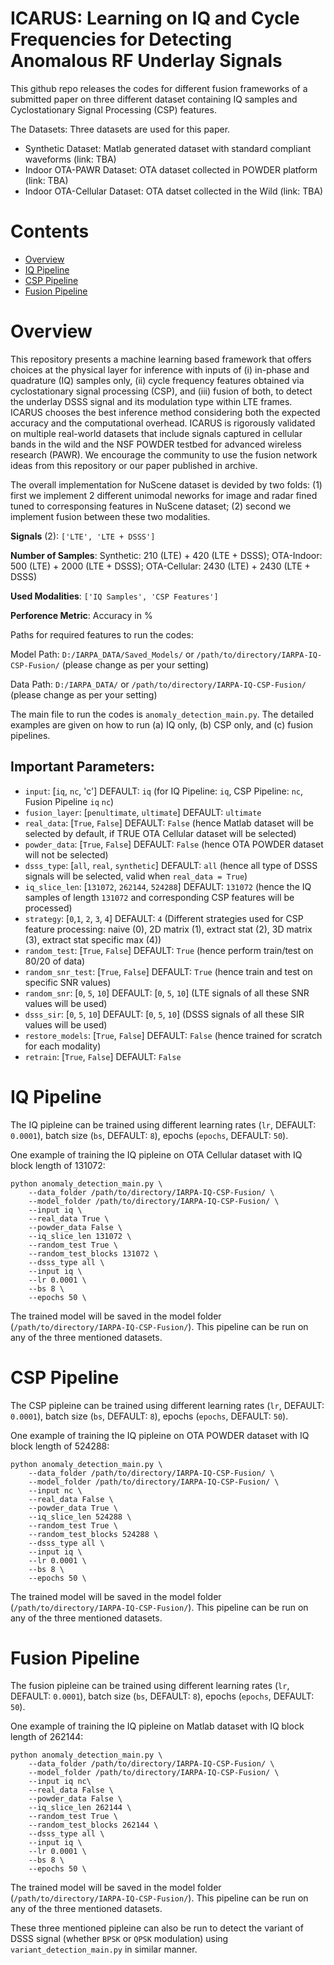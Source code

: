 # ICARUS: Learning on IQ and Cycle Frequencies for Detecting Anomalous RF Underlay Signals

This github repo releases the codes for different fusion frameworks of a submitted paper on three different dataset containing IQ samples and Cyclostationary Signal Processing (CSP) features. 

The Datasets: Three datasets are used for this paper.
* Synthetic Dataset: Matlab generated dataset with standard compliant waveforms (link: TBA)
* Indoor OTA-PAWR Dataset: OTA dataset collected in POWDER platform (link: TBA)
* Indoor OTA-Cellular Dataset: OTA datset collected in the Wild (link: TBA)

# Contents
* [Overview](#overview)
* [IQ Pipeline](#iq-pipeline)
* [CSP Pipeline](#csp-pipeline)
* [Fusion Pipeline](#fusion-pipeline)



# Overview
This repository presents a machine learning based framework that offers choices at the physical layer for inference with inputs of (i) in-phase and quadrature (IQ) samples only, (ii) cycle frequency features obtained via cyclostationary signal processing (CSP), and (iii) fusion of both, to detect the underlay DSSS signal and its modulation type within LTE frames. ICARUS chooses the best inference method considering both the expected accuracy and the computational overhead. ICARUS is rigorously validated on multiple real-world datasets that include signals captured in cellular bands in the wild and the NSF POWDER testbed for advanced wireless research (PAWR). We encourage the community to use the fusion network ideas from this repository or our paper published in archive.

The overall implementation for NuScene dataset is devided by two folds: (1) first we implement 2 different unimodal neworks for image and radar fined tuned to corresponsing features in NuScene dataset; (2) second we implement fusion between these two modalities. 

**Signals** (2): `['LTE', 'LTE + DSSS']`

**Number of Samples**: Synthetic: 210 (LTE) + 420 (LTE + DSSS); OTA-Indoor: 500 (LTE) + 2000 (LTE + DSSS); OTA-Cellular: 2430 (LTE) + 2430 (LTE + DSSS)

**Used Modalities**: `['IQ Samples', 'CSP Features']`

**Perforence Metric**: Accuracy in %

Paths for required features to run the codes:

Model Path: `D:/IARPA_DATA/Saved_Models/` or `/path/to/directory/IARPA-IQ-CSP-Fusion/` (please change as per your setting)

Data Path: `D:/IARPA_DATA/` or `/path/to/directory/IARPA-IQ-CSP-Fusion/`  (please change as per your setting)


The main file to run the codes is `anomaly_detection_main.py`. The detailed examples are given on how to run (a) IQ only, (b) CSP only, and (c) fusion pipelines. 

## Important Parameters: 
* `input`: [`iq`, `nc`, 'c'] DEFAULT: `iq` (for IQ Pipeline: `iq`, CSP Pipeline: `nc`, Fusion Pipeline `iq` `nc`)
* `fusion_layer`: [`penultimate`, `ultimate`] DEFAULT: `ultimate`
* `real_data`: [`True`, `False`] DEFAULT: `False` (hence Matlab dataset will be selected by default, if TRUE OTA Cellular dataset will be selected)
* `powder_data`: [`True`, `False`] DEFAULT: `False` (hence OTA POWDER dataset will not be selected)
* `dsss_type`: [`all`, `real`, `synthetic`] DEFAULT: `all` (hence all type of DSSS signals will be selected, valid when `real_data = True`)
* `iq_slice_len`: [`131072`, `262144`, `524288`] DEFAULT: `131072` (hence the IQ samples of length `131072` and corresponding CSP features will be processed)
* `strategy`: [`0`,`1`, `2`, `3`, `4`] DEFAULT: `4` (Different strategies used for CSP feature processing: naive (0), 2D matrix (1), extract stat (2), 3D matrix (3), extract stat specific max (4))
* `random_test`: [`True`, `False`] DEFAULT: `True` (hence perform train/test on 80/20 of data)
* `random_snr_test`: [`True`, `False`] DEFAULT: `True` (hence train and test on specific SNR values)
* `random_snr`: [`0`, `5`, `10`] DEFAULT: [`0`, `5`, `10`] (LTE signals of all these SNR values will be used)
* `dsss_sir`: [`0`, `5`, `10`] DEFAULT: [`0`, `5`, `10`] (DSSS signals of all these SIR values will be used)
* `restore_models`: [`True`, `False`] DEFAULT: `False` (hence trained for scratch for each modality)
* `retrain`: [`True`, `False`] DEFAULT: `False`

# IQ Pipeline

The IQ pipleine can be trained using different learning rates (`lr`, DEFAULT: `0.0001`), batch size (`bs`, DEFAULT: `8`), epochs (`epochs`, DEFAULT: `50`).

One example of training the IQ pipleine on OTA Cellular dataset with IQ block length of 131072:
```
python anomaly_detection_main.py \
    --data_folder /path/to/directory/IARPA-IQ-CSP-Fusion/ \
    --model_folder /path/to/directory/IARPA-IQ-CSP-Fusion/ \
    --input iq \
    --real_data True \
    --powder_data False \
    --iq_slice_len 131072 \ 
    --random_test True \
    --random_test_blocks 131072 \
    --dsss_type all \
    --input iq \
    --lr 0.0001 \
    --bs 8 \
    --epochs 50 \
```
The trained model will be saved in the model folder (`/path/to/directory/IARPA-IQ-CSP-Fusion/`). This pipeline can be run on any of the three mentioned datasets.


# CSP Pipeline

The CSP pipleine can be trained using different learning rates (`lr`, DEFAULT: `0.0001`), batch size (`bs`, DEFAULT: `8`), epochs (`epochs`, DEFAULT: `50`).

One example of training the IQ pipleine on OTA POWDER dataset with IQ block length of 524288:
```
python anomaly_detection_main.py \
    --data_folder /path/to/directory/IARPA-IQ-CSP-Fusion/ \
    --model_folder /path/to/directory/IARPA-IQ-CSP-Fusion/ \
    --input nc \
    --real_data False \
    --powder_data True \
    --iq_slice_len 524288 \ 
    --random_test True \
    --random_test_blocks 524288 \
    --dsss_type all \
    --input iq \
    --lr 0.0001 \
    --bs 8 \
    --epochs 50 \
```
The trained model will be saved in the model folder (`/path/to/directory/IARPA-IQ-CSP-Fusion/`). This pipeline can be run on any of the three mentioned datasets.




# Fusion Pipeline
The fusion pipleine can be trained using different learning rates (`lr`, DEFAULT: `0.0001`), batch size (`bs`, DEFAULT: `8`), epochs (`epochs`, DEFAULT: `50`).

One example of training the IQ pipleine on Matlab dataset with IQ block length of 262144:
```
python anomaly_detection_main.py \
    --data_folder /path/to/directory/IARPA-IQ-CSP-Fusion/ \
    --model_folder /path/to/directory/IARPA-IQ-CSP-Fusion/ \
    --input iq nc\
    --real_data False \
    --powder_data False \
    --iq_slice_len 262144 \ 
    --random_test True \
    --random_test_blocks 262144 \
    --dsss_type all \
    --input iq \
    --lr 0.0001 \
    --bs 8 \
    --epochs 50 \
```
The trained model will be saved in the model folder (`/path/to/directory/IARPA-IQ-CSP-Fusion/`). This pipeline can be run on any of the three mentioned datasets.


These three mentioned pipleine can also be run to detect the variant of DSSS signal (whether `BPSK` or `QPSK` modulation) using `variant_detection_main.py` in similar manner. 
